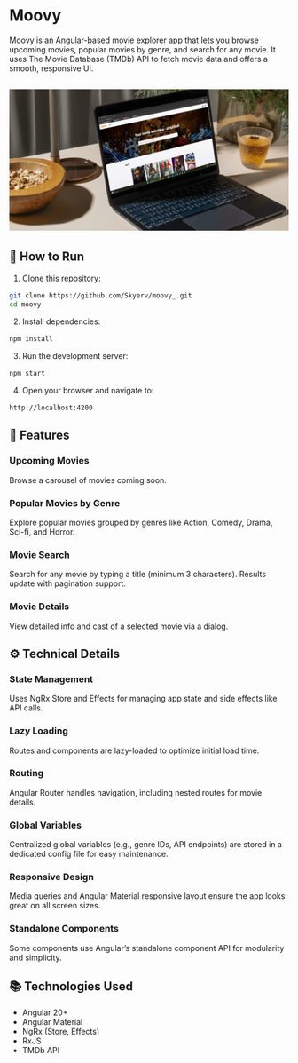 # Moovy 
Moovy is an Angular-based movie explorer app that lets you browse upcoming movies, popular movies by genre, and search for any movie. It uses The Movie Database (TMDb) API to fetch movie data and offers a smooth, responsive UI.

![alt text](https://github.com/Skyerv/moovy_/blob/master/public/mockup.png?raw=true)
---

## 🚀 How to Run

1. Clone this repository:

```bash
git clone https://github.com/Skyerv/moovy_.git
cd moovy
```

2. Install dependencies:
```bash
npm install
```
3. Run the development server:
```bash
npm start
```
4. Open your browser and navigate to:
```bash
http://localhost:4200
```

## 🎯 Features
### Upcoming Movies
Browse a carousel of movies coming soon.

### Popular Movies by Genre
Explore popular movies grouped by genres like Action, Comedy, Drama, Sci-fi, and Horror.

### Movie Search
Search for any movie by typing a title (minimum 3 characters). Results update with pagination support.

### Movie Details
View detailed info and cast of a selected movie via a dialog.

## ⚙️ Technical Details
### State Management
Uses NgRx Store and Effects for managing app state and side effects like API calls.

### Lazy Loading
Routes and components are lazy-loaded to optimize initial load time.

### Routing
Angular Router handles navigation, including nested routes for movie details.

### Global Variables
Centralized global variables (e.g., genre IDs, API endpoints) are stored in a dedicated config file for easy maintenance.

### Responsive Design
Media queries and Angular Material responsive layout ensure the app looks great on all screen sizes.

### Standalone Components
Some components use Angular’s standalone component API for modularity and simplicity.

## 📚 Technologies Used
- Angular 20+
- Angular Material
- NgRx (Store, Effects)
- RxJS
- TMDb API
